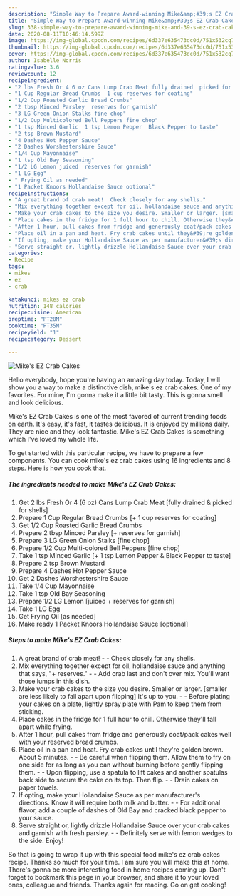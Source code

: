```yaml
---
description: "Simple Way to Prepare Award-winning Mike&amp;#39;s EZ Crab Cakes"
title: "Simple Way to Prepare Award-winning Mike&amp;#39;s EZ Crab Cakes"
slug: 338-simple-way-to-prepare-award-winning-mike-and-39-s-ez-crab-cakes
date: 2020-08-11T10:46:14.599Z
image: https://img-global.cpcdn.com/recipes/6d337e635473dc0d/751x532cq70/mikes-ez-crab-cakes-recipe-main-photo.jpg
thumbnail: https://img-global.cpcdn.com/recipes/6d337e635473dc0d/751x532cq70/mikes-ez-crab-cakes-recipe-main-photo.jpg
cover: https://img-global.cpcdn.com/recipes/6d337e635473dc0d/751x532cq70/mikes-ez-crab-cakes-recipe-main-photo.jpg
author: Isabelle Norris
ratingvalue: 3.6
reviewcount: 12
recipeingredient:
- "2 lbs Fresh Or 4 6 oz Cans Lump Crab Meat fully drained  picked for shells"
- "1 Cup Regular Bread Crumbs  1 cup reserves for coating"
- "1/2 Cup Roasted Garlic Bread Crumbs"
- "2 tbsp Minced Parsley  reserves for garnish"
- "3 LG Green Onion Stalks fine chop"
- "1/2 Cup Multicolored Bell Peppers fine chop"
- "1 tsp Minced Garlic  1 tsp Lemon Pepper  Black Pepper to taste"
- "2 tsp Brown Mustard"
- "4 Dashes Hot Pepper Sauce"
- "2 Dashes Worshestershire Sauce"
- "1/4 Cup Mayonnaise"
- "1 tsp Old Bay Seasoning"
- "1/2 LG Lemon juiced  reserves for garnish"
- "1 LG Egg"
- " Frying Oil as needed"
- "1 Packet Knoors Hollandaise Sauce optional"
recipeinstructions:
- "A great brand of crab meat!  Check closely for any shells."
- "Mix everything together except for oil, hollandaise sauce and anything that says, &#34;+ reserves.&#34;   Add crab last and don&#39;t over mix. You&#39;ll want those lumps in this dish."
- "Make your crab cakes to the size you desire. Smaller or larger. [smaller are less likely to fall apart upon flipping] It&#39;s up to you.   Before plating your cakes on a plate, lightly spray plate with Pam to keep them from sticking."
- "Place cakes in the fridge for 1 full hour to chill. Otherwise they&#39;ll fall apart while frying."
- "After 1 hour, pull cakes from fridge and generously coat/pack cakes well with your reserved bread crumbs."
- "Place oil in a pan and heat. Fry crab cakes until they&#39;re golden brown. About 5 minutes.   Be careful when flipping them. Allow them to fry on one side for as long as you can without burning before gently flipping them.   Upon flipping, use a spatula to lift cakes and another spatulas back side to secure the cake on its top. Then flip.   Drain cakes on paper towels."
- "If opting, make your Hollandaise Sauce as per manufacturer&#39;s directions. Know it will require both milk and butter.  For additional flavor, add a couple of dashes of Old Bay and cracked black pepper to your sauce."
- "Serve straight or, lightly drizzle Hollandaise Sauce over your crab cakes and garnish with fresh parsley.   Definitely serve with lemon wedges to the side. Enjoy!"
categories:
- Recipe
tags:
- mikes
- ez
- crab

katakunci: mikes ez crab 
nutrition: 148 calories
recipecuisine: American
preptime: "PT28M"
cooktime: "PT35M"
recipeyield: "1"
recipecategory: Dessert

---
```



![Mike&#39;s EZ Crab Cakes](https://img-global.cpcdn.com/recipes/6d337e635473dc0d/751x532cq70/mikes-ez-crab-cakes-recipe-main-photo.jpg)

Hello everybody, hope you're having an amazing day today. Today, I will show you a way to make a distinctive dish, mike&#39;s ez crab cakes. One of my favorites. For mine, I'm gonna make it a little bit tasty. This is gonna smell and look delicious.



Mike&#39;s EZ Crab Cakes is one of the most favored of current trending foods on earth. It's easy, it's fast, it tastes delicious. It is enjoyed by millions daily. They are nice and they look fantastic. Mike&#39;s EZ Crab Cakes is something which I've loved my whole life.


To get started with this particular recipe, we have to prepare a few components. You can cook mike&#39;s ez crab cakes using 16 ingredients and 8 steps. Here is how you cook that.

<!--inarticleads1-->

##### The ingredients needed to make Mike&#39;s EZ Crab Cakes:

1. Get 2 lbs Fresh Or 4 (6 oz) Cans Lump Crab Meat [fully drained &amp; picked for shells]
1. Prepare 1 Cup Regular Bread Crumbs [+ 1 cup reserves for coating]
1. Get 1/2 Cup Roasted Garlic Bread Crumbs
1. Prepare 2 tbsp Minced Parsley [+ reserves for garnish]
1. Prepare 3 LG Green Onion Stalks [fine chop]
1. Prepare 1/2 Cup Multi-colored Bell Peppers [fine chop]
1. Take 1 tsp Minced Garlic [+ 1 tsp Lemon Pepper &amp; Black Pepper to taste]
1. Prepare 2 tsp Brown Mustard
1. Prepare 4 Dashes Hot Pepper Sauce
1. Get 2 Dashes Worshestershire Sauce
1. Take 1/4 Cup Mayonnaise
1. Take 1 tsp Old Bay Seasoning
1. Prepare 1/2 LG Lemon [juiced + reserves for garnish]
1. Take 1 LG Egg
1. Get  Frying Oil [as needed]
1. Make ready 1 Packet Knoors Hollandaise Sauce [optional]




<!--inarticleads2-->

##### Steps to make Mike&#39;s EZ Crab Cakes:

1. A great brand of crab meat! -  - Check closely for any shells.
1. Mix everything together except for oil, hollandaise sauce and anything that says, &#34;+ reserves.&#34;  -  - Add crab last and don&#39;t over mix. You&#39;ll want those lumps in this dish.
1. Make your crab cakes to the size you desire. Smaller or larger. [smaller are less likely to fall apart upon flipping] It&#39;s up to you.  -  - Before plating your cakes on a plate, lightly spray plate with Pam to keep them from sticking.
1. Place cakes in the fridge for 1 full hour to chill. Otherwise they&#39;ll fall apart while frying.
1. After 1 hour, pull cakes from fridge and generously coat/pack cakes well with your reserved bread crumbs.
1. Place oil in a pan and heat. Fry crab cakes until they&#39;re golden brown. About 5 minutes.  -  - Be careful when flipping them. Allow them to fry on one side for as long as you can without burning before gently flipping them.  -  - Upon flipping, use a spatula to lift cakes and another spatulas back side to secure the cake on its top. Then flip.  -  - Drain cakes on paper towels.
1. If opting, make your Hollandaise Sauce as per manufacturer&#39;s directions. Know it will require both milk and butter. -  - For additional flavor, add a couple of dashes of Old Bay and cracked black pepper to your sauce.
1. Serve straight or, lightly drizzle Hollandaise Sauce over your crab cakes and garnish with fresh parsley.  -  - Definitely serve with lemon wedges to the side. Enjoy!




So that is going to wrap it up with this special food mike&#39;s ez crab cakes recipe. Thanks so much for your time. I am sure you will make this at home. There's gonna be more interesting food in home recipes coming up. Don't forget to bookmark this page in your browser, and share it to your loved ones, colleague and friends. Thanks again for reading. Go on get cooking!
